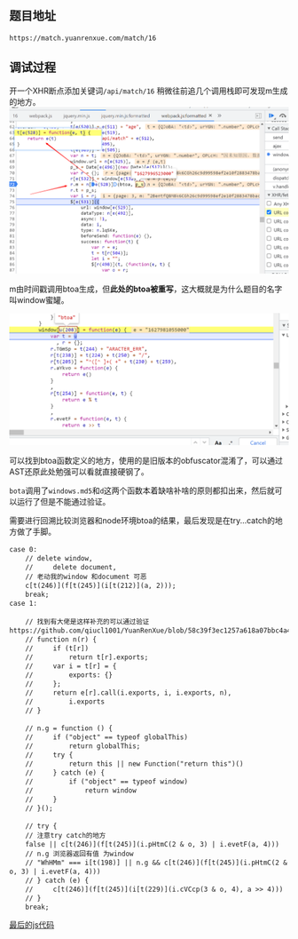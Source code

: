 ## 题目地址
```
https://match.yuanrenxue.com/match/16
```

## 调试过程
开一个XHR断点添加关键词`/api/match/16` 稍微往前追几个调用栈即可发现m生成的地方。  
![](./pic/01.png)  

m由时间戳调用btoa生成，但**此处的btoa被重写**，这大概就是为什么题目的名字叫window蜜罐。  

![](./pic/02.png)

可以找到btoa函数定义的地方，使用的是旧版本的obfuscator混淆了，可以通过AST还原此处勉强可以看就直接硬钢了。


`bota`调用了`windows.md5`和`d`这两个函数本着缺啥补啥的原则都扣出来，然后就可以运行了但是不能通过验证。

需要进行回溯比较浏览器和node环境btoa的结果，最后发现是在try...catch的地方做了手脚。  

```
case 0:
    // delete window,
    //     delete document,
    // 老动我的window 和document 可恶
    c[t(246)](f[t(245)](i[t(212)](a, 2)));
    break;
case 1:

    // 找到有大佬是这样补充的可以通过验证 https://github.com/qiucl1001/YuanRenXue/blob/58c39f3ec1257a618a07bbc4a4ce48553e64fc91/question_16/js_anti_16.js
    // function n(r) {
    //     if (t[r])
    //         return t[r].exports;
    //     var i = t[r] = {
    //         exports: {}
    //     };
    //     return e[r].call(i.exports, i, i.exports, n),
    //         i.exports
    // }

    // n.g = function () {
    //     if ("object" == typeof globalThis)
    //         return globalThis;
    //     try {
    //         return this || new Function("return this")()
    //     } catch (e) {
    //         if ("object" == typeof window)
    //             return window
    //     }
    // }();

    // try {
    // 注意try catch的地方
    false || c[t(246)](f[t(245)](i.pHtmC(2 & o, 3) | i.evetF(a, 4)))
    // n.g 浏览器返回有值 为window
    // "WhHMm" === i[t(198)] || n.g && c[t(246)](f[t(245)](i.pHtmC(2 & o, 3) | i.evetF(a, 4)))
    // } catch (e) {
    //     c[t(246)](f[t(245)](i[t(229)](i.cVCcp(3 & o, 4), a >> 4)))
    // }
    break;
```

[最后的js代码](./16.js)